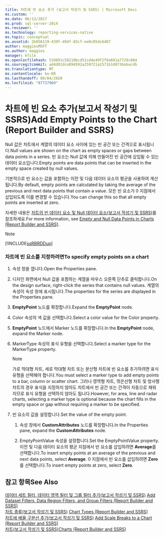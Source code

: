```yaml
---
title: 차트에 빈 요소 추가 (보고서 작성기 및 SSRS) | Microsoft Docs
ms.custom: ''
ms.date: 06/13/2017
ms.prod: sql-server-2014
ms.reviewer: ''
ms.technology: reporting-services-native
ms.topic: conceptual
ms.assetid: 2b056119-439f-494f-83cf-ee0c05dc6487
author: maggiesMSFT
ms.author: maggies
manager: kfile
ms.openlocfilehash: 53d891c58210bcd51cd4e49f2f9a691a7729c884
ms.sourcegitcommit: ad4d92dce894592a259721a1571b1d8736abacdb
ms.translationtype: MT
ms.contentlocale: ko-KR
ms.lasthandoff: 08/04/2020
ms.locfileid: "87737960"
---
```

# <a name="add-empty-points-to-the-chart-report-builder-and-ssrs"></a><span data-ttu-id="ec2ab-102">차트에 빈 요소 추가(보고서 작성기 및 SSRS)</span><span class="sxs-lookup"><span data-stu-id="ec2ab-102">Add Empty Points to the Chart (Report Builder and SSRS)</span></span>
  <span data-ttu-id="ec2ab-103">Null 값은 차트에서 계열의 데이터 요소 사이에 있는 빈 공간 또는 간격으로 표시됩니다.</span><span class="sxs-lookup"><span data-stu-id="ec2ab-103">Null values are shown on the chart as empty spaces or gaps between data points in a series.</span></span> <span data-ttu-id="ec2ab-104">빈 요소는 Null 값에 의해 만들어진 빈 공간에 삽입될 수 있는 데이터 요소입니다.</span><span class="sxs-lookup"><span data-stu-id="ec2ab-104">Empty points are data points that can be inserted in the empty space created by null values.</span></span>  
  
 <span data-ttu-id="ec2ab-105">기본적으로 빈 요소는 값을 포함하는 이전 및 다음 데이터 요소의 평균을 사용하여 계산됩니다.</span><span class="sxs-lookup"><span data-stu-id="ec2ab-105">By default, empty points are calculated by taking the average of the previous and next data points that contain a value.</span></span> <span data-ttu-id="ec2ab-106">모든 빈 요소가 0 지점에서 삽입되도록 이를 변경할 수 있습니다.</span><span class="sxs-lookup"><span data-stu-id="ec2ab-106">You can change this so that all empty points are inserted at zero.</span></span>  
  
 <span data-ttu-id="ec2ab-107">자세한 내용은 [차트의 빈 데이터 요소 및 Null 데이터 요소&#40;보고서 작성기 및 SSRS&#41;](charts-report-builder-and-ssrs.md)를 참조하세요.</span><span class="sxs-lookup"><span data-stu-id="ec2ab-107">For more information, see [Empty and Null Data Points in Charts &#40;Report Builder and SSRS&#41;](charts-report-builder-and-ssrs.md).</span></span>  
  
> [!NOTE]  
>  [!INCLUDE[ssRBRDDup](../../includes/ssrbrddup-md.md)]  
  
### <a name="to-specify-empty-points-on-a-chart"></a><span data-ttu-id="ec2ab-108">차트에 빈 요소를 지정하려면</span><span class="sxs-lookup"><span data-stu-id="ec2ab-108">To specify empty points on a chart</span></span>  
  
1.  <span data-ttu-id="ec2ab-109">속성 창을 엽니다.</span><span class="sxs-lookup"><span data-stu-id="ec2ab-109">Open the Properties pane.</span></span>  
  
2.  <span data-ttu-id="ec2ab-110">디자인 화면에서 Null 값을 포함하는 계열을 마우스 오른쪽 단추로 클릭합니다.</span><span class="sxs-lookup"><span data-stu-id="ec2ab-110">On the design surface, right-click the series that contains null values.</span></span> <span data-ttu-id="ec2ab-111">계열의 속성이 속성 창에 표시됩니다.</span><span class="sxs-lookup"><span data-stu-id="ec2ab-111">The properties for the series are displayed in the Properties pane.</span></span>  
  
3.  <span data-ttu-id="ec2ab-112">**EmptyPoint** 노드를 확장합니다.</span><span class="sxs-lookup"><span data-stu-id="ec2ab-112">Expand the **EmptyPoint** node.</span></span>  
  
4.  <span data-ttu-id="ec2ab-113">Color 속성의 색 값을 선택합니다.</span><span class="sxs-lookup"><span data-stu-id="ec2ab-113">Select a color value for the Color property.</span></span>  
  
5.  <span data-ttu-id="ec2ab-114">**EmptyPoint** 노드에서 Marker 노드를 확장합니다.</span><span class="sxs-lookup"><span data-stu-id="ec2ab-114">In the **EmptyPoint** node, expand the Marker node.</span></span>  
  
6.  <span data-ttu-id="ec2ab-115">MarkerType 속성의 표식 유형을 선택합니다.</span><span class="sxs-lookup"><span data-stu-id="ec2ab-115">Select a marker type for the MarkerType property.</span></span>  
  
    > [!NOTE]  
    >  <span data-ttu-id="ec2ab-116">가로 막대형 차트, 세로 막대형 차트 또는 분산형 차트에 빈 요소를 추가하려면 표식 유형을 선택해야 합니다.</span><span class="sxs-lookup"><span data-stu-id="ec2ab-116">You must select a marker type to add empty points to a bar, column or scatter chart.</span></span> <span data-ttu-id="ec2ab-117">그러나 영역형 차트, 꺾은선형 차트 및 방사형 차트의 경우 표식을 지정하지 않아도 차트에서 빈 공간 또는 간격이 자동으로 채워지므로 표식 유형을 선택하지 않아도 됩니다.</span><span class="sxs-lookup"><span data-stu-id="ec2ab-117">However, for area, line and radar charts, selecting a marker type is optional because the chart fills in the empty space or gap without requiring a marker to be specified.</span></span>  
  
7.  <span data-ttu-id="ec2ab-118">빈 요소의 값을 설정합니다.</span><span class="sxs-lookup"><span data-stu-id="ec2ab-118">Set the value of the empty point.</span></span>  
  
    1.  <span data-ttu-id="ec2ab-119">속성 창에서 **CustomAttributes** 노드를 확장합니다.</span><span class="sxs-lookup"><span data-stu-id="ec2ab-119">In the Properties pane, expand the **CustomAttributes** node.</span></span>  
  
    2.  <span data-ttu-id="ec2ab-120">EmptyPointValue 속성을 설정합니다.</span><span class="sxs-lookup"><span data-stu-id="ec2ab-120">Set the EmptyPointValue property.</span></span> <span data-ttu-id="ec2ab-121">이전 및 다음 데이터 요소의 평균 지점에서 빈 요소를 삽입하려면 **Average**를 선택합니다.</span><span class="sxs-lookup"><span data-stu-id="ec2ab-121">To insert empty points at an average of the previous and next data points, select **Average**.</span></span> <span data-ttu-id="ec2ab-122">0 지점에서 빈 요소를 삽입하려면 **Zero**를 선택합니다.</span><span class="sxs-lookup"><span data-stu-id="ec2ab-122">To insert empty points at zero, select **Zero**.</span></span>  
  
## <a name="see-also"></a><span data-ttu-id="ec2ab-123">참고 항목</span><span class="sxs-lookup"><span data-stu-id="ec2ab-123">See Also</span></span>  
 <span data-ttu-id="ec2ab-124">[데이터 세트 필터, 데이터 영역 필터 및 그룹 필터 추가&#40;보고서 작성기 및 SSRS&#41;](add-dataset-filters-data-region-filters-and-group-filters.md) </span><span class="sxs-lookup"><span data-stu-id="ec2ab-124">[Add Dataset Filters, Data Region Filters, and Group Filters &#40;Report Builder and SSRS&#41;](add-dataset-filters-data-region-filters-and-group-filters.md) </span></span>  
 <span data-ttu-id="ec2ab-125">[차트 종류&#40;보고서 작성기 및 SSRS&#41;](chart-types-report-builder-and-ssrs.md) </span><span class="sxs-lookup"><span data-stu-id="ec2ab-125">[Chart Types &#40;Report Builder and SSRS&#41;](chart-types-report-builder-and-ssrs.md) </span></span>  
 <span data-ttu-id="ec2ab-126">[차트에 배율 구분선 추가&#40;보고서 작성기 및 SSRS&#41;](add-scale-breaks-to-a-chart-report-builder-and-ssrs.md) </span><span class="sxs-lookup"><span data-stu-id="ec2ab-126">[Add Scale Breaks to a Chart &#40;Report Builder and SSRS&#41;](add-scale-breaks-to-a-chart-report-builder-and-ssrs.md) </span></span>  
 [<span data-ttu-id="ec2ab-127">차트&#40;보고서 작성기 및 SSRS&#41;</span><span class="sxs-lookup"><span data-stu-id="ec2ab-127">Charts &#40;Report Builder and SSRS&#41;</span></span>](charts-report-builder-and-ssrs.md)  
  
  
